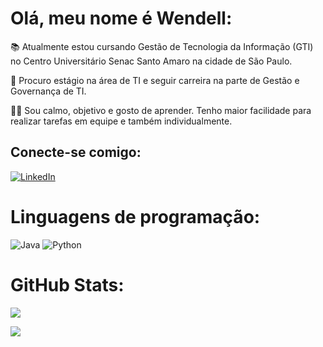 #  Olá, meu nome é Wendell:
📚 Atualmente estou cursando Gestão de Tecnologia da Informação (GTI) no Centro Universitário Senac Santo Amaro na cidade de São Paulo.<br>

💼 Procuro estágio na área de TI e seguir carreira na parte de Gestão e Governança de TI. 

🧑🏽 Sou calmo, objetivo e gosto de aprender. Tenho maior facilidade para realizar tarefas em equipe e também individualmente.


##  Conecte-se comigo:
[![LinkedIn](https://img.shields.io/badge/LinkedIn-0077B5?style=for-the-badge&logo=linkedin&logoColor=white)](https://www.linkedin.com/in/wendellfrancisco005/)
#  Linguagens de programação:
![Java](https://img.shields.io/badge/java-%23ED8B00.svg?style=for-the-badge&logo=openjdk&logoColor=white) ![Python](https://img.shields.io/badge/python-3670A0?style=for-the-badge&logo=python&logoColor=ffdd54)
# GitHub Stats:
![](https://github-readme-stats.vercel.app/api?username=Wenfra005&show_icons=true&theme=midnight-purple)

![](https://github-readme-streak-stats.herokuapp.com/?user=WenFra005&theme=midnight-purple&hide_border=false)<br/>
